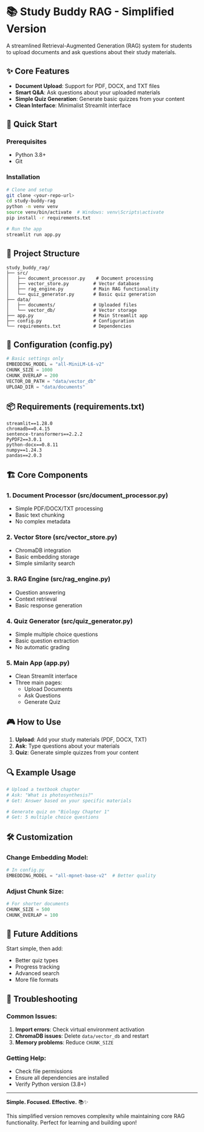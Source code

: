 # 📚 Study Buddy RAG - Simplified Version

A streamlined Retrieval-Augmented Generation (RAG) system for students to upload documents and ask questions about their study materials.

## ✨ Core Features

- **Document Upload**: Support for PDF, DOCX, and TXT files
- **Smart Q&A**: Ask questions about your uploaded materials
- **Simple Quiz Generation**: Generate basic quizzes from your content
- **Clean Interface**: Minimalist Streamlit interface

## 🚀 Quick Start

### Prerequisites
- Python 3.8+
- Git

### Installation

```bash
# Clone and setup
git clone <your-repo-url>
cd study-buddy-rag
python -m venv venv
source venv/bin/activate  # Windows: venv\Scripts\activate
pip install -r requirements.txt

# Run the app
streamlit run app.py
```

## 📁 Project Structure

```
study_buddy_rag/
├── src/
│   ├── document_processor.py    # Document processing
│   ├── vector_store.py         # Vector database
│   ├── rag_engine.py           # Main RAG functionality
│   └── quiz_generator.py       # Basic quiz generation
├── data/
│   ├── documents/              # Uploaded files
│   └── vector_db/              # Vector storage
├── app.py                      # Main Streamlit app
├── config.py                   # Configuration
└── requirements.txt            # Dependencies
```

## 🔧 Configuration (config.py)

```python
# Basic settings only
EMBEDDING_MODEL = "all-MiniLM-L6-v2"
CHUNK_SIZE = 1000
CHUNK_OVERLAP = 200
VECTOR_DB_PATH = "data/vector_db"
UPLOAD_DIR = "data/documents"
```

## 📦 Requirements (requirements.txt)

```
streamlit==1.28.0
chromadb==0.4.15
sentence-transformers==2.2.2
PyPDF2==3.0.1
python-docx==0.8.11
numpy==1.24.3
pandas==2.0.3
```


## 🏗️ Core Components

### 1. Document Processor (src/document_processor.py)
- Simple PDF/DOCX/TXT processing
- Basic text chunking
- No complex metadata

### 2. Vector Store (src/vector_store.py)
- ChromaDB integration
- Basic embedding storage
- Simple similarity search

### 3. RAG Engine (src/rag_engine.py)
- Question answering
- Context retrieval
- Basic response generation

### 4. Quiz Generator (src/quiz_generator.py)
- Simple multiple choice questions
- Basic question extraction
- No automatic grading

### 5. Main App (app.py)
- Clean Streamlit interface
- Three main pages:
  - Upload Documents
  - Ask Questions
  - Generate Quiz

## 🎮 How to Use

1. **Upload**: Add your study materials (PDF, DOCX, TXT)
2. **Ask**: Type questions about your materials
3. **Quiz**: Generate simple quizzes from your content

## 🔍 Example Usage

```python
# Upload a textbook chapter
# Ask: "What is photosynthesis?"
# Get: Answer based on your specific materials

# Generate quiz on "Biology Chapter 1"
# Get: 5 multiple choice questions
```

## 🛠️ Customization

### Change Embedding Model:
```python
# In config.py
EMBEDDING_MODEL = "all-mpnet-base-v2"  # Better quality
```

### Adjust Chunk Size:
```python
# For shorter documents
CHUNK_SIZE = 500
CHUNK_OVERLAP = 100
```

## 🚀 Future Additions

Start simple, then add:
- Better quiz types
- Progress tracking
- Advanced search
- More file formats

## 🐛 Troubleshooting

### Common Issues:
1. **Import errors**: Check virtual environment activation
2. **ChromaDB issues**: Delete `data/vector_db` and restart
3. **Memory problems**: Reduce `CHUNK_SIZE`

### Getting Help:
- Check file permissions
- Ensure all dependencies are installed
- Verify Python version (3.8+)

---

**Simple. Focused. Effective.** 📚✨

This simplified version removes complexity while maintaining core RAG functionality. Perfect for learning and building upon!